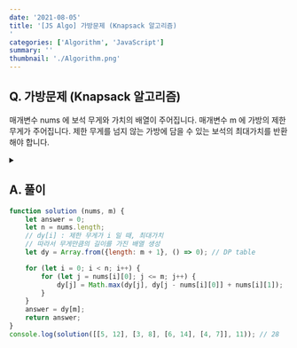 ```yaml
---
date: '2021-08-05'
title: '[JS Algo] 가방문제 (Knapsack 알고리즘)
'
categories: ['Algorithm', 'JavaScript']
summary: ''
thumbnail: './Algorithm.png'
---
```


## Q. 가방문제 (Knapsack 알고리즘)
매개변수 nums 에 보석 무게와 가치의 배열이 주어집니다. 매개변수 m 에 가방의 제한 무게가 주어집니다. 제한 무게를 넘지 않는 가방에 담을 수 있는 보석의 최대가치를 반환해야 합니다.

<details>
<summary></summary>
<div markdown="1">       

</div>
</details>

## A. 풀이

```javascript
function solution (nums, m) {
    let answer = 0;
    let n = nums.length;
    // dy[i] : 제한 무게가 i 일 때, 최대가치 
    // 따라서 무게만큼의 길이를 가진 배열 생성
    let dy = Array.from({length: m + 1}, () => 0); // DP table

    for (let i = 0; i < n; i++) {
        for (let j = nums[i][0]; j <= m; j++) {
            dy[j] = Math.max(dy[j], dy[j - nums[i][0]] + nums[i][1]);
        }
    }
    answer = dy[m];
    return answer;
}
console.log(solution([[5, 12], [3, 8], [6, 14], [4, 7]], 11)); // 28 

```